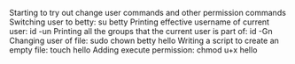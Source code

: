 Starting to try out change user commands and other permission commands
Switching user to betty: su betty
Printing effective username of current user: id -un
Printing all the groups that the current user is part of: id -Gn
Changing user of file: sudo chown betty hello
Writing a script to create an empty file: touch hello
Adding execute permission:  chmod u+x hello
